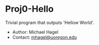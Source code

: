 # Proj0-Hello
Trivial program that outputs 'Hellow World'.

- Author: Michael Hagel
- Contact: mhagel@uoregon.edu


